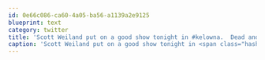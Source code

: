 ```yaml
---
id: 0e66c086-ca60-4a05-ba56-a1139a2e9125
blueprint: text
category: twitter
title: 'Scott Weiland put on a good show tonight in #kelowna.  Dead and Bloated was my fav of the night @stp'
caption: 'Scott Weiland put on a good show tonight in <span class="hashtag hashtag_local">#<a href="http://tweettemp.darylchymko.ca/?tag=kelowna">kelowna</a>.  Dead and Bloated was my fav of the night <span class="username username_linked">@<a href="https://twitter.com/stp" title="S E T H">stp</a></span>'
---
```

